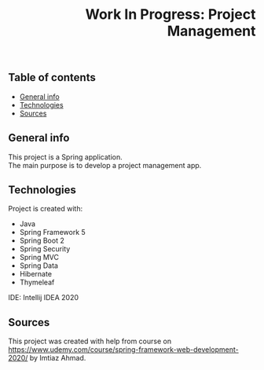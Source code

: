 <h1 align="right">Work In Progress: Project Management</h1><br>

## Table of contents
* [General info](#general-info)
* [Technologies](#technologies)
* [Sources](#sources)

## General info
This project is a Spring application.  
The main purpose is to develop a project management app.  

## Technologies
Project is created with:
* Java  
* Spring Framework 5
* Spring Boot 2
* Spring Security
* Spring MVC
* Spring Data
* Hibernate
* Thymeleaf  
  
IDE: Intellij IDEA 2020  

## Sources
This project was created with help from course on <a href="https://www.udemy.com/course/spring-framework-web-development-2020/">https://www.udemy.com/course/spring-framework-web-development-2020/ by Imtiaz Ahmad.
